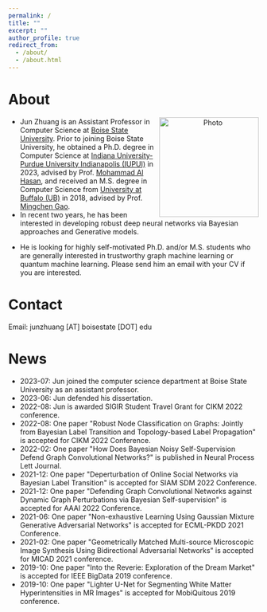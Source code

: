 ```yaml
---
permalink: /
title: ""
excerpt: ""
author_profile: true
redirect_from: 
  - /about/
  - /about.html
---
```


# About
<p align="center">
  <img src="https://junzhuang-code.github.io/images/Jun_img.png?raw=true" alt="Photo" align="right" style="width:200px;display:inline"/>
</p>

* Jun Zhuang is an Assistant Professor in Computer Science at [Boise State University](https://www.boisestate.edu/coen-cs/). Prior to joining Boise State University, he obtained a Ph.D. degree in Computer Science at [Indiana University-Purdue University Indianapolis (IUPUI)](https://science.iupui.edu/) in 2023, advised by Prof. [Mohammad Al Hasan](http://cs.iupui.edu/~alhasan/), and received an M.S. degree in Computer Science from [University at Buffalo (UB)](http://www.buffalo.edu/) in 2018, advised by Prof. [Mingchen Gao](https://cse.buffalo.edu/~mgao8/).
* In recent two years, he has been interested in developing robust deep neural networks via Bayesian approaches and Generative models.
<!-- *His research interests include (but are not limited to) Bayesian statistics for graph representation learning, Open-set recognition, Biomedical image synthesis & segmentation, etc.-->
* He is looking for highly self-motivated Ph.D. and/or M.S. students who are generally interested in trustworthy graph machine learning or quantum machine learning. Please send him an email with your CV if you are interested.


# Contact
Email: junzhuang [AT] boisestate [DOT] edu

# News
* 2023-07: Jun joined the computer science department at Boise State University as an assistant professor.
* 2023-06: Jun defended his dissertation.
* 2022-08: Jun is awarded SIGIR Student Travel Grant for CIKM 2022 conference.
* 2022-08: One paper "Robust Node Classification on Graphs: Jointly from Bayesian Label Transition and Topology-based Label Propagation" is accepted for CIKM 2022 Conference.
* 2022-02: One paper "How Does Bayesian Noisy Self-Supervision Defend Graph Convolutional Networks?" is published in Neural Process Lett Journal.
* 2021-12: One paper "Deperturbation of Online Social Networks via Bayesian Label Transition" is accepted for SIAM SDM 2022 Conference.
* 2021-12: One paper "Defending Graph Convolutional Networks against Dynamic Graph Perturbations via Bayesian Self-supervision" is accepted for AAAI 2022 Conference.
* 2021-06: One paper "Non-exhaustive Learning Using Gaussian Mixture Generative Adversarial Networks" is accepted for ECML-PKDD 2021 Conference.
* 2021-02: One paper "Geometrically Matched Multi-source Microscopic Image Synthesis Using Bidirectional Adversarial Networks" is accepted for MICAD 2021 conference.
* 2019-10: One paper "Into the Reverie: Exploration of the Dream Market" is accepted for IEEE BigData 2019 conference.
* 2019-10: One paper "Lighter U-Net for Segmenting White Matter Hyperintensities in MR Images" is accepted for MobiQuitous 2019 conference.
